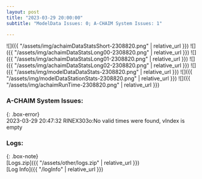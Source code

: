 ```yaml
---
layout: post
title: "2023-03-29 20:00:00"
subtitle: "ModelData Issues: 0; A-CHAIM System Issues: 1"

---
```


![]({{ "/assets/img/achaimDataStatsShort-2308820.png" | relative_url }})
![]({{ "/assets/img/achaimDataStatsLong00-2308820.png" | relative_url }})
![]({{ "/assets/img/achaimDataStatsLong01-2308820.png" | relative_url }})
![]({{ "/assets/img/achaimDataStatsLong02-2308820.png" | relative_url }})
![]({{ "/assets/img/modelDataDataStats-2308820.png" | relative_url }})
![]({{ "/assets/img/modelDataStationStats-2308820.png" | relative_url }})
![]({{ "/assets/img/achaimRunTime-2308820.png" | relative_url }})



### A-CHAIM System Issues:  
  
{: .box-error}  
2023-03-29 20:47:32 RINEX303o:No valid times were found, vIndex is empty  

### Logs:  
  
{: .box-note}  
[Logs.zip]({{ "/assets/other/logs.zip" | relative_url }})  
[Log Info]({{ "/logInfo" | relative_url }})  
